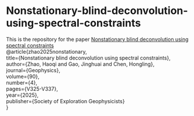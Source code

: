 # Nonstationary-blind-deconvolution-using-spectral-constraints
This is the repository for the paper [Nonstationary blind deconvolution using spectral constraints](https://doi.org/10.1190/geo2024-0284.1)  
@article{zhao2025nonstationary,  
  title={Nonstationary blind deconvolution using spectral constraints},  
  author={Zhao, Haoqi and Gao, Jinghuai and Chen, Hongling},  
  journal={Geophysics},  
  volume={90},  
  number={4},  
  pages={V325-V337},  
  year={2025},  
  publisher={Society of Exploration Geophysicists}  
}
